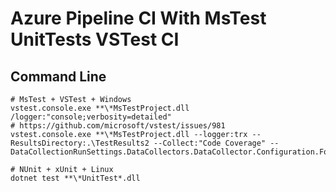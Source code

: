 # Azure Pipeline CI With MsTest UnitTests VSTest CI
## Command Line
```
# MsTest + VSTest + Windows
vstest.console.exe **\*MsTestProject.dll /logger:"console;verbosity=detailed"
# https://github.com/microsoft/vstest/issues/981
vstest.console.exe **\*MsTestProject.dll --logger:trx --ResultsDirectory:.\TestResults2 --Collect:"Code Coverage" -- DataCollectionRunSettings.DataCollectors.DataCollector.Configuration.Format="Cobertura"

# NUnit + xUnit + Linux
dotnet test **\*UnitTest*.dll
```


